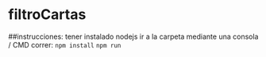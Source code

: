 # filtroCartas


##instrucciones:
tener instalado nodejs
ir a la carpeta mediante una consola / CMD
correr:
	`npm install` 
	`npm run`


